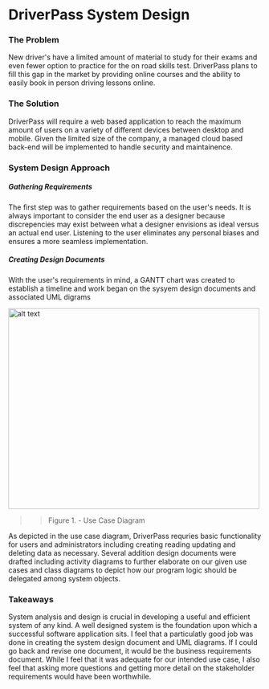 # DriverPass System Design

### The Problem
New driver's have a limited amount of material to study for their exams and even fewer option to practice for the on road skills test. DriverPass plans to fill this gap in the market by providing online courses and the ability to easily book in person driving lessons online. 

### The Solution
DriverPass will require a web based application to reach the maximum amount of users on a variety of different devices between desktop and mobile. Given the limited size of the company, a managed cloud based back-end will be implemented to handle security and maintainence. 

### System Design Approach

##### Gathering Requirements
The first step was to gather requirements based on the user's needs. It is always important to consider the end user as a designer because discrepencies may exist between what a designer envisions as ideal versus an actual end user. Listening to the user eliminates any personal biases and ensures a more seamless implementation. 

##### Creating Design Documents
With the user's requirements in mind, a GANTT chart was created to establish a timeline and work began on the sysyem design documents and associated UML digrams

  <img src="https://github.com/gmurin08/cs255-driverpass/blob/main/UseCase.png?raw=true" alt="alt text" width="500" height="400">

>> Figure 1. - Use Case Diagram

As depicted in the use case diagram, DriverPass requries basic functionality for users and administrators including creating reading updating and deleting data as necessary. Several addition design documents were drafted including activity diagrams to further elaborate on our given use cases and class diagrams to depict how our program logic should be delegated among system objects. 

### Takeaways
System analysis and design is crucial in developing a useful and efficient system of any kind. A well designed system is the foundation upon which a successful software application sits. I feel that a particulatly good job was done in creating the system design document and UML diagrams. If I could go back and revise one document, it would be the business requirements document. While I feel that it was adequate for our intended use case, I also feel that asking more questions and getting more detail on the stakeholder requirements would have been worthwhile.




